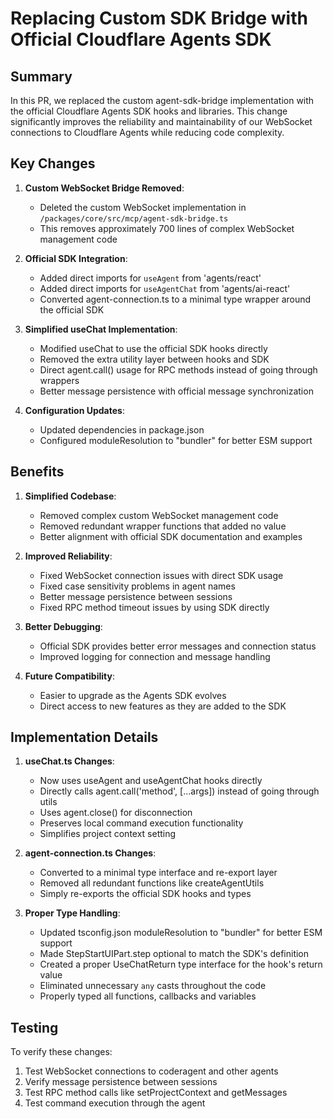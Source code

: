 # Replacing Custom SDK Bridge with Official Cloudflare Agents SDK

## Summary
In this PR, we replaced the custom agent-sdk-bridge implementation with the official Cloudflare Agents SDK hooks and libraries. This change significantly improves the reliability and maintainability of our WebSocket connections to Cloudflare Agents while reducing code complexity.

## Key Changes

1. **Custom WebSocket Bridge Removed**:
   - Deleted the custom WebSocket implementation in `/packages/core/src/mcp/agent-sdk-bridge.ts`
   - This removes approximately 700 lines of complex WebSocket management code

2. **Official SDK Integration**:
   - Added direct imports for `useAgent` from 'agents/react'
   - Added direct imports for `useAgentChat` from 'agents/ai-react'
   - Converted agent-connection.ts to a minimal type wrapper around the official SDK

3. **Simplified useChat Implementation**:
   - Modified useChat to use the official SDK hooks directly
   - Removed the extra utility layer between hooks and SDK
   - Direct agent.call() usage for RPC methods instead of going through wrappers
   - Better message persistence with official message synchronization 

4. **Configuration Updates**:
   - Updated dependencies in package.json
   - Configured moduleResolution to "bundler" for better ESM support

## Benefits

1. **Simplified Codebase**:
   - Removed complex custom WebSocket management code
   - Removed redundant wrapper functions that added no value
   - Better alignment with official SDK documentation and examples

2. **Improved Reliability**:
   - Fixed WebSocket connection issues with direct SDK usage
   - Fixed case sensitivity problems in agent names
   - Better message persistence between sessions
   - Fixed RPC method timeout issues by using SDK directly

3. **Better Debugging**:
   - Official SDK provides better error messages and connection status
   - Improved logging for connection and message handling

4. **Future Compatibility**:
   - Easier to upgrade as the Agents SDK evolves
   - Direct access to new features as they are added to the SDK

## Implementation Details

1. **useChat.ts Changes**:
   - Now uses useAgent and useAgentChat hooks directly
   - Directly calls agent.call('method', [...args]) instead of going through utils
   - Uses agent.close() for disconnection
   - Preserves local command execution functionality
   - Simplifies project context setting

2. **agent-connection.ts Changes**:
   - Converted to a minimal type interface and re-export layer
   - Removed all redundant functions like createAgentUtils
   - Simply re-exports the official SDK hooks and types

3. **Proper Type Handling**:
   - Updated tsconfig.json moduleResolution to "bundler" for better ESM support
   - Made StepStartUIPart.step optional to match the SDK's definition
   - Created a proper UseChatReturn type interface for the hook's return value
   - Eliminated unnecessary `any` casts throughout the code
   - Properly typed all functions, callbacks and variables

## Testing

To verify these changes:
1. Test WebSocket connections to coderagent and other agents
2. Verify message persistence between sessions
3. Test RPC method calls like setProjectContext and getMessages
4. Test command execution through the agent